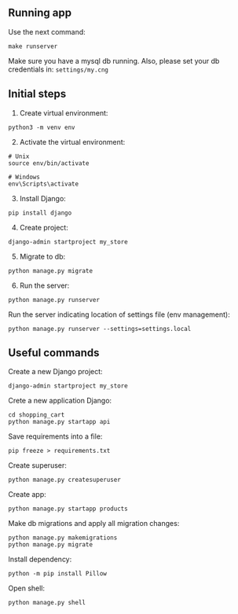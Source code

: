 ## Running app
Use the next command:
```
make runserver
```
Make sure you have a mysql db running. Also, please set your db credentials in:
```settings/my.cng```
## Initial steps
1. Create virtual environment:
```
python3 -m venv env
```
2. Activate the virtual environment:
```
# Unix
source env/bin/activate

# Windows
env\Scripts\activate
```
3. Install Django:
```
pip install django
```

4. Create project:
```
django-admin startproject my_store
```

5. Migrate to db:
```
python manage.py migrate
```

6. Run the server:
```
python manage.py runserver
```

Run the server indicating location of settings file (env management):
```
python manage.py runserver --settings=settings.local
```

## Useful commands
Create a new Django project:
```
django-admin startproject my_store
```
Crete a new application Django:
```
cd shopping_cart
python manage.py startapp api
```

Save requirements into a file:
```
pip freeze > requirements.txt
```

Create superuser:
```
python manage.py createsuperuser
```

Create app:
```
python manage.py startapp products
```

Make db migrations and apply all migration changes:
```
python manage.py makemigrations
python manage.py migrate
```

Install dependency:
```
python -m pip install Pillow
```

Open shell:
```
python manage.py shell
```
